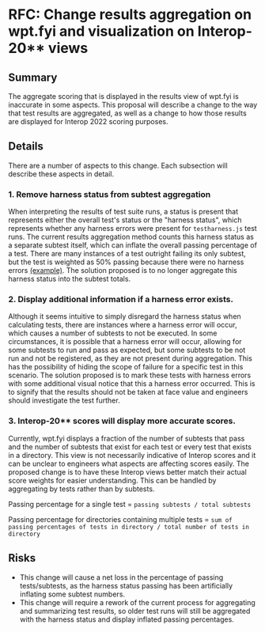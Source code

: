 # RFC: Change results aggregation on wpt.fyi and visualization on Interop-20** views

## Summary

The aggregate scoring that is displayed in the results view of wpt.fyi is
inaccurate in some aspects. This proposal will describe a change to the way
that test results are aggregated, as well as a change to how those results are
displayed for Interop 2022 scoring purposes.

## Details
There are a number of aspects to this change. Each subsection will describe
these aspects in detail.
### 1. Remove harness status from subtest aggregation

When interpreting the results of test suite runs, a status is present that
represents either the overall test's status or the "harness status", which
represents whether any harness errors were present for `testharness.js` test
runs. The current results aggregation method counts this harness status as a
separate subtest itself, which can inflate the overall passing percentage of
a test. There are many instances of a test outright failing its only subtest,
but the test is weighted as 50% passing because there were no harness errors
[(example)](https://wpt.fyi/results/audio-output/selectAudioOutput-sans-user-activation.https.html?run_id=5642791446118400&run_id=5668568732532736&run_id=5739999172493312&run_id=5735075831349248).
The solution proposed is to no longer aggregate this harness status into the
subtest totals.

### 2. Display additional information if a harness error exists.

Although it seems intuitive to simply disregard the harness status when
calculating tests, there are instances where a harness error will occur, which
causes a number of subtests to not be executed. In some circumstances, it is
possible that a harness error will occur, allowing for some subtests to run
and pass as expected, but some subtests to be not run and not be registered,
as they are not present during aggregation. This has the possibility of hiding
the scope of failure for a specific test in this scenario. The solution
proposed is to mark these tests with harness errors with some additional
visual notice that this a harness error occurred. This is to signify that
the results should not be taken at face value and engineers should investigate
the test further.

### 3. Interop-20** scores will display more accurate scores.

Currently, wpt.fyi displays a fraction of the number of subtests that pass and
the number of subtests that exist for each test or every test that exists in a
directory. This view is not necessarily indicative of Interop scores and it
can be unclear to engineers what aspects are affecting scores easily. The
proposed change is to have these Interop views better match their actual score
weights for easier understanding. This can be handled by aggregating by tests
rather than by subtests.

Passing percentage for a single test = `passing subtests / total subtests`

Passing percentage for directories containing multiple tests =
`sum of passing percentages of tests in directory / total number of tests in directory`

## Risks
* This change will cause a net loss in the percentage of passing
tests/subtests, as the harness status passing has been artificially inflating
some subtest numbers.
* This change will require a rework of the current process for aggregating and
summarizing test results, so older test runs will still be aggregated with the
harness status and display inflated passing percentages.
